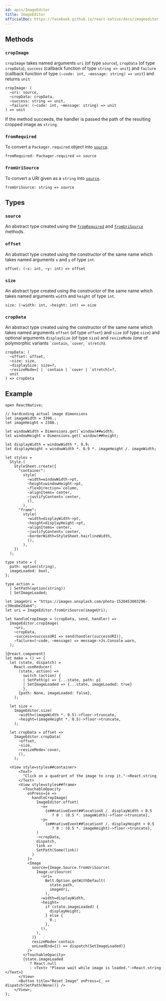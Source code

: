 ```yaml
---
id: apis/ImageEditor
title: ImageEditor
officialDoc: https://facebook.github.io/react-native/docs/imageeditor
---
```


## Methods

### `cropImage`

`cropImage` takes named arguments `uri` (of type `source`), `cropData` (of type
`cropData`), `success` (callback function of type `string => unit`) and
`failure` (callback function of type `(~code: int, ~message: string) => unit`)
and returns `unit`

```reason
cropImage: (
  ~uri: source,
  ~cropData: cropData,
  ~success: string => unit,
  ~failure: (~code: int, ~message: string) => unit
) => unit
```

If the method succeeds, the handler is passed the path of the resulting cropped
image as `string`.

### `fromRequired`

To convert a `Packager.required` object into [`source`](#source).

```reason
fromRequired: Packager.required => source
```

### `fromUriSource`

To convert a URI given as a `string` into [`source`](#source).

```reason
fromUriSource: string => source
```

## Types

### `source`

An abstract type created using the [`fromRequired`](#fromRequired) and
[`fromUriSource`](#fromUriSource) methods.

### `offset`

An abstract type created using the constructor of the same name which takes
named arguments `x` and `y` of type `int`.

```reason
offset: (~x: int, ~y: int) => offset
```

### `size`

An abstract type created using the constructor of the same name which takes
named arguments `width` and `height` of type `int`.

```reason
size: (~width: int, ~height: int) => size
```

### `cropData`

An abstract type created using the constructor of the same name which takes
named arguments `offset` (of type `offset`) and `size` (of type `size`) and
optional arguments `displaySize` (of type `size`) and `resizeMode` (one of
polymorphic variants `` `contain ``, `` `cover ``, `` `stretch ``).

```reason
cropData: (
  ~offset: offset,
  ~size: size,
  ~displaySize: size=?,
  ~resizeMode=[ | `contain | `cover | `stretch]=?,
  unit
) => cropData
```

## Example

```reason
open ReactNative;

// hardcoding actual image dimensions
let imageWidth = 3396.;
let imageHeight = 2388.;

let windowWidth = Dimensions.get(`window)##width;
let windowHeight = Dimensions.get(`window)##height;

let displayWidth = windowWidth *. 0.9;
let displayHeight = windowWidth *. 0.9 *. imageHeight /. imageWidth;

let styles =
  Style.(
    StyleSheet.create({
      "container":
        style(
          ~width=windowWidth->pt,
          ~height=windowHeight->pt,
          ~flexDirection=`column,
          ~alignItems=`center,
          ~justifyContent=`center,
          (),
        ),
      "frame":
        style(
          ~width=displayWidth->pt,
          ~height=displayHeight->pt,
          ~alignItems=`center,
          ~justifyContent=`center,
          ~borderWidth=StyleSheet.hairlineWidth,
          (),
        ),
    })
  );

type state = {
  path: option(string),
  imageLoaded: bool,
};

type action =
  | SetPath(option(string))
  | SetImageLoaded;

let imageUri = "https://images.unsplash.com/photo-1520453803296-c39eabe2dab4";
let uri = ImageEditor.fromUriSource(imageUri);

let handleCropImage = (cropData, send, handler) =>
  ImageEditor.cropImage(
    ~uri,
    ~cropData,
    ~success=successURI => send(handler(successURI)),
    ~failure=(~code, ~message) => message->Js.Console.warn,
  );

[@react.component]
let make = () => {
  let (state, dispatch) =
    React.useReducer(
      (state, action) =>
        switch (action) {
        | SetPath(p) => {...state, path: p}
        | SetImageLoaded => {...state, imageLoaded: true}
        },
      {path: None, imageLoaded: false},
    );

  let size =
    ImageEditor.size(
      ~width=(imageWidth *. 0.5)->floor->truncate,
      ~height=(imageHeight *. 0.5)->floor->truncate,
    );

  let cropData = offset =>
    ImageEditor.cropData(
      ~offset,
      ~size,
      ~resizeMode=`cover,
      (),
    );

  <View style=styles##container>
      <Text>
        "Click on a quadrant of the image to crop it."->React.string
      </Text>
      <View style=styles##frame>
        <TouchableOpacity
          onPress={e =>
            handleCropImage(
              ImageEditor.offset(
                ~x=
                  {e##nativeEvent##locationX /. displayWidth < 0.5
                     ? 0 : (0.5 *. imageWidth)->floor->truncate},
                ~y=
                  {e##nativeEvent##locationY /. displayHeight < 0.5
                     ? 0 : (0.5 *. imageHeight)->floor->truncate},
              )
              ->cropData,
              dispatch,
              link =>
              SetPath(Some(link))
            )
          }>
          <Image
            source={Image.Source.fromUriSource(
              Image.uriSource(
                ~uri=
                  Belt.Option.getWithDefault(
                    state.path,
                    imageUri,
                  ),
                ~width=displayWidth,
                ~height=
                  if (state.imageLoaded) {
                    displayHeight;
                  } else {
                    0.;
                  },
                (),
              ),
            )}
            resizeMode=`contain
            onLoadEnd={() => dispatch(SetImageLoaded)}
          />
        </TouchableOpacity>
        {state.imageLoaded
           ? React.null
           : <Text> "Please wait while image is loaded."->React.string </Text>}
      </View>
      <Button title="Reset Image" onPress={_ => dispatch(SetPath(None))} />
    </View>;
};
```
